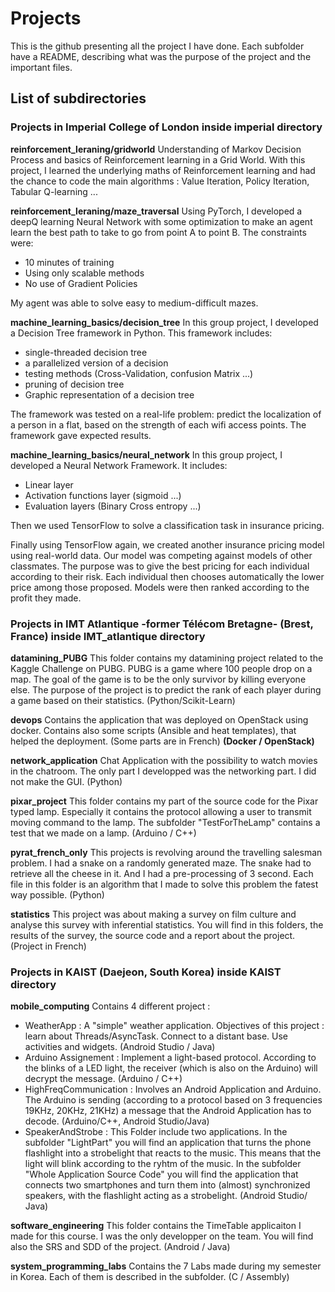 
# Projects
This is the github presenting all the project I have done. Each subfolder have a README, describing what was the purpose of the project and the important files.

## List of subdirectories

### Projects in Imperial College of London inside imperial directory

**reinforcement_leraning/gridworld**
Understanding of Markov Decision Process and basics of Reinforcement learning in a Grid World.
With this project, I learned the underlying maths of Reinforcement learning and had the chance to code the main algorithms : Value Iteration, Policy Iteration, Tabular Q-learning ...

**reinforcement_leraning/maze_traversal**
Using PyTorch, I developed a deepQ learning Neural Network with some optimization to make an agent learn the best path to take to go from point A to point B.
The constraints were:
- 10 minutes of training
- Using only scalable methods
- No use of Gradient Policies

My agent was able to solve easy to medium-difficult mazes.

**machine_learning_basics/decision_tree**
In this group project, I developed a Decision Tree framework in Python. This framework includes:
- single-threaded decision tree
- a parallelized version of a decision
- testing methods (Cross-Validation, confusion Matrix ...)
- pruning of decision tree
- Graphic representation of a decision tree

The framework was tested on a real-life problem: predict the localization of a person in a flat, based on the strength of each wifi access points.
The framework gave expected results.

**machine_learning_basics/neural_network**
In this group project, I developed a Neural Network Framework. It includes:
- Linear layer
- Activation functions layer (sigmoid ...)
- Evaluation layers (Binary Cross entropy ...)

Then we used TensorFlow to solve a classification task in insurance pricing.

Finally using TensorFlow again, we created another insurance pricing model using real-world data. Our model was competing against models of other classmates. The purpose was to give the best pricing for each individual according to their risk. Each individual then chooses automatically the lower price among those proposed. Models were then ranked according to the profit they made.

### Projects in IMT Atlantique -former Télécom Bretagne- (Brest, France) inside IMT_atlantique directory

**datamining_PUBG**
This folder contains my datamining project related to the Kaggle Challenge on PUBG. PUBG is a game where 100 people drop on a map. The goal of the game is to be the only survivor by killing everyone else. The purpose of the project is to predict the rank of each player during a game based on their statistics. (Python/Scikit-Learn)

**devops**
Contains the application that was deployed on OpenStack using docker. Contains also some scripts (Ansible and heat templates), that helped the deployment. (Some parts are in French) **(Docker / OpenStack)**

**network_application**
Chat Application with the possibility to watch movies in the chatroom. The only part I developped was the networking part. I did not make the GUI. (Python)

**pixar_project**
This folder contains my part of the source code for the Pixar typed lamp. Especially it contains the protocol allowing a user to transmit moving command to the lamp. The subfolder "TestForTheLamp" contains a test that we made on a lamp. (Arduino / C++)

**pyrat_french_only** 
This projects is revolving around the travelling salesman problem. I had a snake on a randomly generated maze. The snake had to retrieve all the cheese in it. And I had a pre-processing of 3 second. Each file in this folder is an algorithm that I made to solve this problem the fatest way possible. (Python)

**statistics**
This project was about making a survey on film culture and analyse this survey with inferential statistics. You will find in this folders, the results of the survey, the source code and a report about the project. (Project in French)


### Projects in KAIST  (Daejeon, South Korea) inside KAIST directory

**mobile_computing**
 Contains 4 different project  :
- WeatherApp : A "simple" weather application. Objectives of this project : learn about Threads/AsyncTask. Connect to a distant base. Use activities and widgets. (Android Studio / Java)
- Arduino Assignement : Implement a light-based protocol. According to the blinks of a LED light, the receiver (which is also on the Arduino) will decrypt the message. (Arduino / C++)
- HighFreqCommunication : Involves an Android Application and Arduino. The Arduino is sending (according to a protocol based on 3 frequencies 19KHz, 20KHz, 21KHz) a message that the Android Application has to decode. (Arduino/C++, Android Studio/Java)
- SpeakerAndStrobe : This Folder include two applications. In the subfolder "LightPart" you will find an application that turns the phone flashlight into a strobelight that reacts to the music. This means that the light will blink according to the ryhtm of the music. In the subfolder "Whole Application Source Code" you will find the application that connects two smartphones and turn them into (almost) synchronized speakers, with the flashlight acting as a strobelight. (Android Studio/ Java)

**software_engineering**
This folder contains the TimeTable applicaiton I made for this course. I was the only developper on the team. You will find also the SRS and SDD of the project. (Android / Java)

**system_programming_labs**
Contains the 7 Labs made during my semester in Korea. Each of them is described in the subfolder. (C / Assembly)
